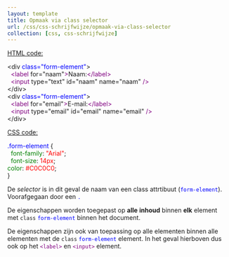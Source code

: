 ```yaml
---
layout: template
title: Opmaak via class selector
url: /css/css-schrijfwijze/opmaak-via-class-selector
collection: [css, css-schrijfwijze]
---
```

<div class="ld-tabs ld-tab-count-1">
	

								
<p><span style="text-decoration: underline">HTML code:</span></p>



<div class="gray-code">
&lt;div <font color="blue">class="form-element"</font>&gt;<br>
&nbsp;&nbsp;<font color="purple">&lt;label</font> for="naam"<font color="purple">&gt;</font>Naam:<font color="purple">&lt;/label&gt;</font><br>
&nbsp;&nbsp;<font color="purple">&lt;input</font> type="text" id="naam" name="naam" <font color="purple">/&gt;</font><br>&lt;/div&gt;<br>&lt;div <font color="blue">class="form-element"</font>&gt;<br>
&nbsp;&nbsp;<font color="purple">&lt;label</font> for="email"<font color="purple">&gt;</font>E-mail:<font color="purple">&lt;/label&gt;</font><br>
&nbsp;&nbsp;<font color="purple">&lt;input</font> type="email" id="email" name="email" <font color="purple">/&gt;</font><br>&lt;/div&gt;
</div>



<p><span style="text-decoration: underline">CSS code:</span></p>



<div class="gray-code">
<font color="blue">.form-element</font> {<br>
&nbsp;&nbsp;<font color="green">font-family</font>: <font color="red">"Arial"</font>;<br>
&nbsp;&nbsp;<font color="green">font-size</font>: <font color="red">14px</font>;<br>  <font color="green">color</font>: <font color="red">#C0C0C0</font>;<br>}
</code>



<p>De <em>selector</em> is in dit geval de naam van een class attrtibuut (<code><font color="blue">form-element</font></code>). Voorafgegaan door een <code><font color="blue">.</font></code></p>



<p>De eigenschappen worden toegepast op <strong>alle</strong> <strong>inhoud</strong> binnen <strong>elk</strong> element met <code>class</code> <code><font color="blue">form-element</font></code> binnen het document. </p>



<p>De eigenschappen zijn ook van toepassing op alle elementen binnen alle elementen met de <code>class</code> <code><font color="blue">form-element</font></code> element. In het geval hierboven dus ook op het <code><font color="purple">&lt;label&gt;</font></code> en <code><font color="purple">&lt;input&gt;</font></code> element.</p>
			</div>

			
